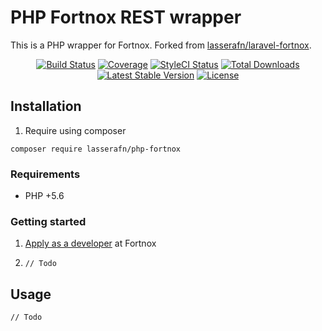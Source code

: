 # PHP Fortnox REST wrapper

This is a PHP wrapper for Fortnox. Forked from [lasserafn/laravel-fortnox](https://github.com/LasseRafn/laravel-fortnox).
 
<p align="center"> 
<a href="https://travis-ci.org/LasseRafn/php-fortnox"><img src="https://img.shields.io/travis/LasseRafn/php-fortnox.svg?style=flat-square" alt="Build Status"></a>
<a href="https://coveralls.io/github/LasseRafn/php-fortnox"><img src="https://img.shields.io/coveralls/LasseRafn/php-fortnox.svg?style=flat-square" alt="Coverage"></a>
<a href="https://styleci.io/repos/99788725"><img src="https://styleci.io/repos/99788725/shield?branch=master" alt="StyleCI Status"></a>
<a href="https://packagist.org/packages/LasseRafn/php-fortnox"><img src="https://img.shields.io/packagist/dt/LasseRafn/php-fortnox.svg?style=flat-square" alt="Total Downloads"></a>
<a href="https://packagist.org/packages/LasseRafn/php-fortnox"><img src="https://img.shields.io/packagist/v/LasseRafn/php-fortnox.svg?style=flat-square" alt="Latest Stable Version"></a>
<a href="https://packagist.org/packages/LasseRafn/php-fortnox"><img src="https://img.shields.io/packagist/l/LasseRafn/php-fortnox.svg?style=flat-square" alt="License"></a>
</p>

## Installation

1. Require using composer

```
composer require lasserafn/php-fortnox
```

### Requirements

* PHP +5.6

### Getting started

1. [Apply as a developer](https://developer.fortnox.se/register/) at Fortnox

2. `// Todo`

## Usage

`// Todo`